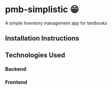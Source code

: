 # pmb-simplistic 😁

A simple Inventory management app for textbooks

## Installation Instructions


## Technologies Used

### Backend

### Frontend

